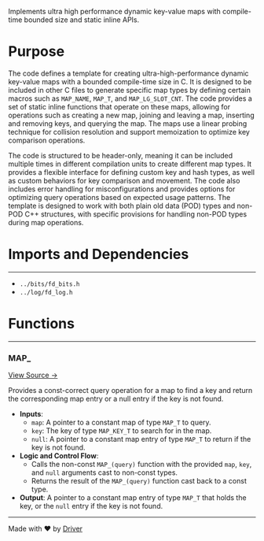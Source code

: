 <!--------------------------------------------------------------------------------->
<!-- IMPORTANT: This file is auto-generated by Driver (https://driver.ai). -------->
<!-- Manual edits may be overwritten on future commits. --------------------------->
<!--------------------------------------------------------------------------------->

Implements ultra high performance dynamic key-value maps with compile-time bounded size and static inline APIs.

# Purpose
The code defines a template for creating ultra-high-performance dynamic key-value maps with a bounded compile-time size in C. It is designed to be included in other C files to generate specific map types by defining certain macros such as `MAP_NAME`, `MAP_T`, and `MAP_LG_SLOT_CNT`. The code provides a set of static inline functions that operate on these maps, allowing for operations such as creating a new map, joining and leaving a map, inserting and removing keys, and querying the map. The maps use a linear probing technique for collision resolution and support memoization to optimize key comparison operations.

The code is structured to be header-only, meaning it can be included multiple times in different compilation units to create different map types. It provides a flexible interface for defining custom key and hash types, as well as custom behaviors for key comparison and movement. The code also includes error handling for misconfigurations and provides options for optimizing query operations based on expected usage patterns. The template is designed to work with both plain old data (POD) types and non-POD C++ structures, with specific provisions for handling non-POD types during map operations.
# Imports and Dependencies

---
- `../bits/fd_bits.h`
- `../log/fd_log.h`


# Functions

---
### MAP\_<!-- {{#callable:MAP_}} -->
[View Source →](<../../../../../src/util/tmpl/fd_map.c#L477>)

Provides a const-correct query operation for a map to find a key and return the corresponding map entry or a null entry if the key is not found.
- **Inputs**:
    - ``map``: A pointer to a constant map of type `MAP_T` to query.
    - ``key``: The key of type `MAP_KEY_T` to search for in the map.
    - ``null``: A pointer to a constant map entry of type `MAP_T` to return if the key is not found.
- **Logic and Control Flow**:
    - Calls the non-const `MAP_(query)` function with the provided `map`, `key`, and `null` arguments cast to non-const types.
    - Returns the result of the `MAP_(query)` function cast back to a const type.
- **Output**: A pointer to a constant map entry of type `MAP_T` that holds the key, or the `null` entry if the key is not found.



---
Made with ❤️ by [Driver](https://www.driver.ai/)